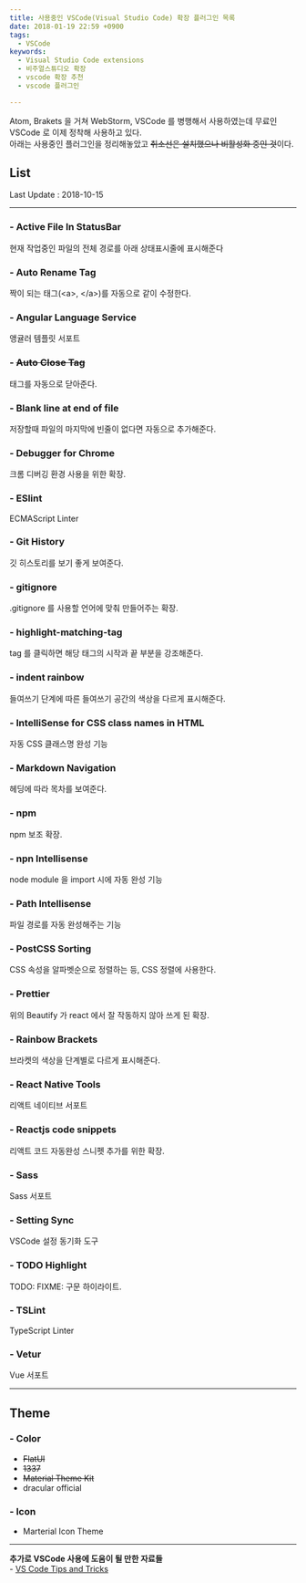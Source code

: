 ```yaml
---
title: 사용중인 VSCode(Visual Studio Code) 확장 플러그인 목록
date: 2018-01-19 22:59 +0900
tags:
  - VSCode
keywords:
  - Visual Studio Code extensions
  - 비주얼스튜디오 확장
  - vscode 확장 추천
  - vscode 플러그인

---
```


Atom, Brakets 을 거쳐 WebStorm, VSCode 를 병행해서 사용하였는데 무료인 VSCode 로 이제 정착해 사용하고 있다.  
아래는 사용중인 플러그인을 정리해놓았고 ~~취소선은 설치했으나 비활성화 중인 것~~이다.

## List

Last Update : 2018-10-15

---

### - Active File In StatusBar

현재 작업중인 파일의 전체 경로를 아래 상태표시줄에 표시해준다

### - Auto Rename Tag

짝이 되는 태그(\<a>, \</a>)를 자동으로 같이 수정한다.

### - Angular Language Service

앵귤러 템플릿 서포트

### - ~~Auto Close Tag~~

태그를 자동으로 닫아준다.

### - Blank line at end of file

저장할때 파일의 마지막에 빈줄이 없다면 자동으로 추가해준다.

### - Debugger for Chrome

크롬 디버깅 환경 사용을 위한 확장.

### - ESlint

ECMAScript Linter

### - Git History

깃 히스토리를 보기 좋게 보여준다.

### - gitignore

.gitignore 를 사용할 언어에 맞춰 만들어주는 확장.

### - highlight-matching-tag

tag 를 클릭하면 해당 태그의 시작과 끝 부분을 강조해준다.

### - indent rainbow

들여쓰기 단계에 따른 들여쓰기 공간의 색상을 다르게 표시해준다.

### - IntelliSense for CSS class names in HTML

자동 CSS 클래스명 완성 기능

### - Markdown Navigation

헤딩에 따라 목차를 보여준다.

### - npm

npm 보조 확장.

### - npn Intellisense

node module 을 import 시에 자동 완성 기능

### - Path Intellisense

파일 경로를 자동 완성해주는 기능

### - PostCSS Sorting

CSS 속성을 알파벳순으로 정렬하는 등, CSS 정렬에 사용한다.

### - Prettier

위의 Beautify 가 react 에서 잘 작동하지 않아 쓰게 된 확장.

### - Rainbow Brackets

브라켓의 색상을 단계별로 다르게 표시해준다.

### - React Native Tools

리액트 네이티브 서포트

### - Reactjs code snippets

리액트 코드 자동완성 스니펫 추가를 위한 확장.

### - Sass

Sass 서포트

### - Setting Sync

VSCode 설정 동기화 도구

### - TODO Highlight

TODO: FIXME: 구문 하이라이트.

### - TSLint

TypeScript Linter

### - Vetur

Vue 서포트

---

## Theme

### - Color

- ~~FlatUI~~
- ~~1337~~
- ~~Material Theme Kit~~
- dracular official

### - Icon

- Marterial Icon Theme

---

**추가로 VSCode 사용에 도움이 될 만한 자료들**  
\- [VS Code Tips and Tricks](https://github.com/Microsoft/vscode-tips-and-tricks?wt.mc_id=DX_881390#extension-recommendations)
